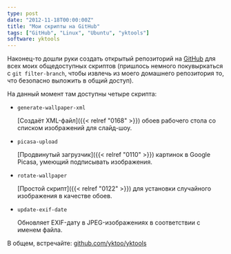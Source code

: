 ```yaml
---
type: post
date: "2012-11-18T00:00:00Z"
title: "Мои скрипты на GitHub"
tags: ["GitHub", "Linux", "Ubuntu", "yktools"]
software: yktools
---
```


Наконец-то дошли руки создать открытый репозиторий на [GitHub](https://github.com/yktoo/yktools) для всех моих общедоступных скриптов (пришлось немного покувыркаться с `git filter-branch`, чтобы извлечь из моего домашнего репозитория то, что безопасно выложить в общий доступ).

На данный момент там доступны четыре скрипта:

<!--more-->

* `generate-wallpaper-xml`
    <p></p>
    [Создаёт XML-файл]({{< relref "0168" >}}) обоев рабочего стола со списком изображений для слайд-шоу.

* `picasa-upload`
    <p></p>
    [Продвинутый загрузчик]({{< relref "0110" >}}) картинок в Google Picasa, умеющий подписывать изображения.

* `rotate-wallpaper`
    <p></p>
    [Простой скрипт]({{< relref "0122" >}}) для установки случайного изображения в качестве обоев.

* `update-exif-date`
    <p></p>
    Обновляет EXIF-дату в JPEG-изображениях в соответствии с именем файла.

В общем, встречайте: [github.com/yktoo/yktools](https://github.com/yktoo/yktools)
